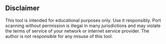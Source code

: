 ## Disclaimer

This tool is intended for educational purposes only. Use it responsibly. Port scanning without permission is illegal in many jurisdictions and may violate the terms of service of your network or internet service provider. The author is not responsible for any misuse of this tool.
